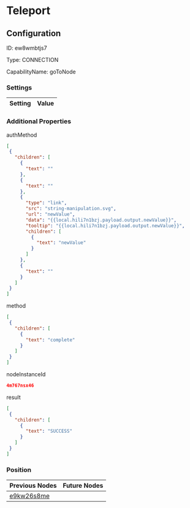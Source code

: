 # Teleport
## Configuration
ID:  ew8wmbtjs7

Type: CONNECTION 

CapabilityName: goToNode

### Settings
| Setting | Value  |
| :------------------------ | ---------------------------------------- |
 




### Additional Properties
authMethod
 ```json 
[
  {
    "children": [
      {
        "text": ""
      },
      {
        "text": ""
      },
      {
        "type": "link",
        "src": "string-manipulation.svg",
        "url": "newValue",
        "data": "{{local.hili7n1bzj.payload.output.newValue}}",
        "tooltip": "{{local.hili7n1bzj.payload.output.newValue}}",
        "children": [
          {
            "text": "newValue"
          }
        ]
      },
      {
        "text": ""
      }
    ]
  }
]
```


method
 ```json 
[
  {
    "children": [
      {
        "text": "complete"
      }
    ]
  }
]
```


nodeInstanceId
 ```json 
4m767nsx46
```


result
 ```json 
[
  {
    "children": [
      {
        "text": "SUCCESS"
      }
    ]
  }
]
```




### Position
| Previous Nodes | Future Nodes |
| :------------- | ------------ |
| [e9kw26s8me](./e9kw26s8me.md) |  |